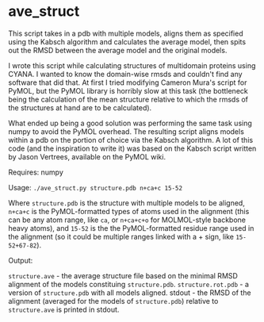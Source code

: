 ave_struct
==========

This script takes in a pdb with multiple models, aligns them as specified using the Kabsch algorithm and calculates the average model, then spits out the RMSD between the average model and the original models.

I wrote this script while calculating structures of multidomain proteins using CYANA. I wanted to know the domain-wise rmsds and couldn't find any software that did that. At first I tried modifying Cameron Mura's script for PyMOL, but the PyMOL library is horribly slow at this task (the bottleneck being the calculation of the mean structure relative to which the rmsds of the structures at hand are to be calculated).

What ended up being a good solution was performing the same task using numpy to avoid the PyMOL overhead. The resulting script aligns models within a pdb on the portion of choice via the Kabsch algorithm. A lot of this code (and the inspiration to write it) was based on the Kabsch script written by Jason Vertrees, available on the PyMOL wiki.


Requires: numpy


Usage: `./ave_struct.py structure.pdb n+ca+c 15-52`

Where `structure.pdb` is the structure with multiple models to be aligned, `n+ca+c` is the PyMOL-formatted types of atoms used in the alignment (this can be any atom range, like `ca`, or `n+ca+c+o` for MOLMOL-style backbone heavy atoms), and `15-52` is the the PyMOL-formatted residue range used in the alignment (so it could be multiple ranges linked with a + sign, like `15-52+67-82`).


Output: 

`structure.ave` - the average structure file based on the minimal RMSD alignment of the models constituing `structure.pdb`.
`structure.rot.pdb` - a version of `structure.pdb` with all models aligned.
stdout - the RMSD of the alignment (averaged for the models of `structure.pdb`) relative to `structure.ave` is printed in stdout.
